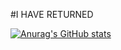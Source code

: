 #I HAVE RETURNED

[![Anurag's GitHub stats](https://github-readme-stats.vercel.app/api?username=STPv22)](https://github.com/anuraghazra/github-readme-stats)

